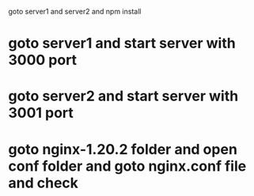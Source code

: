 goto server1 and server2 and npm install
# goto server1 and start server with 3000 port
# goto server2 and start server with 3001 port
# goto nginx-1.20.2 folder and open conf folder and goto nginx.conf file and check
